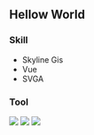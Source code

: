 ## Hellow World

### Skill
- Skyline Gis
- Vue
- SVGA

### Tool
![](https://img.shields.io/badge/%E4%BB%A3%E7%A0%81%E5%B7%A5%E5%85%B7-Hbuilder%2CWebstorm-blue)
![](https://img.shields.io/badge/%E8%AE%B0%E4%BA%8B%E5%B7%A5%E5%85%B7-Notion-lightgrey)
![](https://img.shields.io/badge/%E7%A4%BE%E4%BA%A4%E8%BD%AF%E9%AB%94-Instgram-critical)
